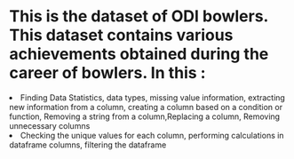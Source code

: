 # This is the dataset of ODI bowlers. This dataset contains various achievements obtained during the career of bowlers. In this :
<li>Finding Data Statistics, data types, missing value information, extracting new information from a column, creating a column based on a condition or function, Removing a string from a column,Replacing a column, Removing unnecessary columns</li>
<li>Checking the unique values for each column, 
performing calculations in dataframe columns,
filtering the dataframe</li>
